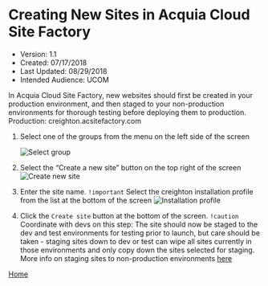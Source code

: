 # Creating New Sites in Acquia Cloud Site Factory

* Version: 1.1
* Created: 07/17/2018
* Last Updated: 08/29/2018
* Intended Audience: UCOM

In Acquia Cloud Site Factory, new websites should first be created in your production environment, and then staged to your non-production environments for thorough testing before deploying them to production.
Production: creighton.acsitefactory.com

1. Select one of the groups from the menu on the left side of the screen

    ![Select group](/d8-platform/docs/images/select_group.png "Select Group Screenshot")

2. Select the “Create a new site” button on the top right of the screen
    ![Create new site](/d8-platform/docs/images/create_new_site.png "Create New Site Screenshot")

3. Enter the site name. `!important` Select the creighton installation profile from the list at the bottom of the screen
    ![Installation profile](/d8-platform/docs/images/installation_profile.png "Installation profile Screenshot")

4. Click the `Create site` button at the bottom of the screen. `!caution` Coordinate with devs on this step: The site should now be staged to the dev and test environments for testing prior to launch, but care should be taken - staging sites down to dev or test can wipe all sites currently in those environments and only copy down the sites selected for staging. More info on staging sites to non-production environments [here](https://docs.acquia.com/site-factory/workflow/staging/)

[Home](/d8-platform/docs/UCOM/TABLE_OF_CONTENTS.md)
